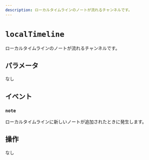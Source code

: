 ```yaml
---
description: ローカルタイムラインのノートが流れるチャンネルです。
---
```


# `localTimeline`

ローカルタイムラインのノートが流れるチャンネルです。

## パラメータ

なし

## イベント

### `note`

<MkSchemaViewer :schema="{
 $ref: 'misskey://Note'
}"/>

ローカルタイムラインに新しいノートが追加されたときに発生します。

## 操作

なし
